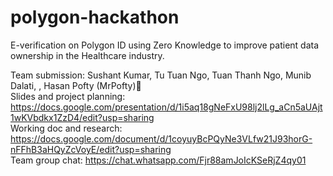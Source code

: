 # polygon-hackathon
E-verification on Polygon ID using Zero Knowledge to improve patient data ownership in the Healthcare industry.

Team submission: 
Sushant Kumar,
 Tu Tuan Ngo,
 Tuan Thanh Ngo,
 Munib Dalati,
, Hasan Pofty (MrPofty)🧞
<br/>
Slides and project planning: https://docs.google.com/presentation/d/1i5aq18gNeFxU98lj2lLg_aCn5aUAjt1wKVbdkx1ZzD4/edit?usp=sharing <br/>
Working doc and research: https://docs.google.com/document/d/1coyuyBcPQyNe3VLfw21J93horG-nFFhB3aHQyZcVoyE/edit?usp=sharing <br/>
Team group chat: https://chat.whatsapp.com/Fjr88amJoIcKSeRjZ4qy01 
